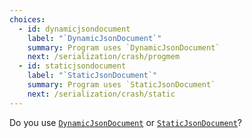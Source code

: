 ```yaml
---
choices:
  - id: dynamicjsondocument
    label: "`DynamicJsonDocument`"
    summary: Program uses `DynamicJsonDocument`
    next: /serialization/crash/progmem
  - id: staticjsondocument
    label: "`StaticJsonDocument`"
    summary: Program uses `StaticJsonDocument`
    next: /serialization/crash/static
---
```


Do you use [`DynamicJsonDocument`](/v6/api/dynamicjsondocument/) or [`StaticJsonDocument`](/v6/api/staticjsondocument/)?